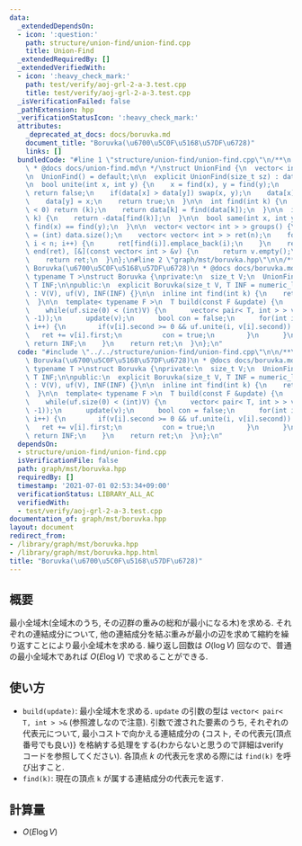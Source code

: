 ```yaml
---
data:
  _extendedDependsOn:
  - icon: ':question:'
    path: structure/union-find/union-find.cpp
    title: Union-Find
  _extendedRequiredBy: []
  _extendedVerifiedWith:
  - icon: ':heavy_check_mark:'
    path: test/verify/aoj-grl-2-a-3.test.cpp
    title: test/verify/aoj-grl-2-a-3.test.cpp
  _isVerificationFailed: false
  _pathExtension: hpp
  _verificationStatusIcon: ':heavy_check_mark:'
  attributes:
    _deprecated_at_docs: docs/boruvka.md
    document_title: "Boruvka(\u6700\u5C0F\u5168\u57DF\u6728)"
    links: []
  bundledCode: "#line 1 \"structure/union-find/union-find.cpp\"\n/**\n * @brief Union-Find\n\
    \ * @docs docs/union-find.md\n */\nstruct UnionFind {\n  vector< int > data;\n\
    \n  UnionFind() = default;\n\n  explicit UnionFind(size_t sz) : data(sz, -1) {}\n\
    \n  bool unite(int x, int y) {\n    x = find(x), y = find(y);\n    if(x == y)\
    \ return false;\n    if(data[x] > data[y]) swap(x, y);\n    data[x] += data[y];\n\
    \    data[y] = x;\n    return true;\n  }\n\n  int find(int k) {\n    if(data[k]\
    \ < 0) return (k);\n    return data[k] = find(data[k]);\n  }\n\n  int size(int\
    \ k) {\n    return -data[find(k)];\n  }\n\n  bool same(int x, int y) {\n    return\
    \ find(x) == find(y);\n  }\n\n  vector< vector< int > > groups() {\n    int n\
    \ = (int) data.size();\n    vector< vector< int > > ret(n);\n    for(int i = 0;\
    \ i < n; i++) {\n      ret[find(i)].emplace_back(i);\n    }\n    ret.erase(remove_if(begin(ret),\
    \ end(ret), [&](const vector< int > &v) {\n      return v.empty();\n    }));\n\
    \    return ret;\n  }\n};\n#line 2 \"graph/mst/boruvka.hpp\"\n\n/**\n * @brief\
    \ Boruvka(\u6700\u5C0F\u5168\u57DF\u6728)\n * @docs docs/boruvka.md\n */\ntemplate<\
    \ typename T >\nstruct Boruvka {\nprivate:\n  size_t V;\n  UnionFind uf;\n  const\
    \ T INF;\n\npublic:\n  explicit Boruvka(size_t V, T INF = numeric_limits< T >::max())\
    \ : V(V), uf(V), INF(INF) {}\n\n  inline int find(int k) {\n    return uf.find(k);\n\
    \  }\n\n  template< typename F >\n  T build(const F &update) {\n    T ret = T();\n\
    \    while(uf.size(0) < (int)V) {\n      vector< pair< T, int > > v(V, make_pair(INF,\
    \ -1));\n      update(v);\n      bool con = false;\n      for(int i = 0; i < (int)V;\
    \ i++) {\n        if(v[i].second >= 0 && uf.unite(i, v[i].second)) {\n       \
    \   ret += v[i].first;\n          con = true;\n        }\n      }\n      if(!con)\
    \ return INF;\n    }\n    return ret;\n  }\n};\n"
  code: "#include \"../../structure/union-find/union-find.cpp\"\n\n/**\n * @brief\
    \ Boruvka(\u6700\u5C0F\u5168\u57DF\u6728)\n * @docs docs/boruvka.md\n */\ntemplate<\
    \ typename T >\nstruct Boruvka {\nprivate:\n  size_t V;\n  UnionFind uf;\n  const\
    \ T INF;\n\npublic:\n  explicit Boruvka(size_t V, T INF = numeric_limits< T >::max())\
    \ : V(V), uf(V), INF(INF) {}\n\n  inline int find(int k) {\n    return uf.find(k);\n\
    \  }\n\n  template< typename F >\n  T build(const F &update) {\n    T ret = T();\n\
    \    while(uf.size(0) < (int)V) {\n      vector< pair< T, int > > v(V, make_pair(INF,\
    \ -1));\n      update(v);\n      bool con = false;\n      for(int i = 0; i < (int)V;\
    \ i++) {\n        if(v[i].second >= 0 && uf.unite(i, v[i].second)) {\n       \
    \   ret += v[i].first;\n          con = true;\n        }\n      }\n      if(!con)\
    \ return INF;\n    }\n    return ret;\n  }\n};\n"
  dependsOn:
  - structure/union-find/union-find.cpp
  isVerificationFile: false
  path: graph/mst/boruvka.hpp
  requiredBy: []
  timestamp: '2021-07-01 02:53:34+09:00'
  verificationStatus: LIBRARY_ALL_AC
  verifiedWith:
  - test/verify/aoj-grl-2-a-3.test.cpp
documentation_of: graph/mst/boruvka.hpp
layout: document
redirect_from:
- /library/graph/mst/boruvka.hpp
- /library/graph/mst/boruvka.hpp.html
title: "Boruvka(\u6700\u5C0F\u5168\u57DF\u6728)"
---
```

## 概要

最小全域木(全域木のうち, その辺群の重みの総和が最小になる木)を求める. それぞれの連結成分について, 他の連結成分を結ぶ重みが最小の辺を求めて縮約を繰り返すことにより最小全域木を求める. 繰り返し回数は $O(\log V)$ 回なので、普通の最小全域木であれば $O(E \log V)$ で求めることができる.

## 使い方
* `build(update)`: 最小全域木を求める. `update` の引数の型は `vector< pair< T, int > >&` (参照渡しなので注意). 引数で渡された要素のうち, それぞれの代表元について, 最小コストで向かえる連結成分の {コスト, その代表元(頂点番号でも良い)} を格納する処理をする(わからないと思うので詳細はverify コードを参照してください). 各頂点 $k$ の代表元を求める際には `find(k)` を呼び出すこと.
* `find(k)`: 現在の頂点 `k` が属する連結成分の代表元を返す.

## 計算量

* $O(E \log V)$
